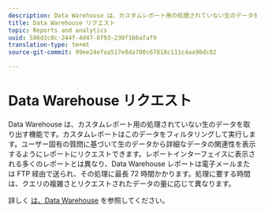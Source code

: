 ```yaml
---
description: Data Warehouse は、カスタムレポート用の処理されていない生のデータを取り出す機能です。カスタムレポートはこのデータをフィルタリングして実行します。ユーザー固有の質問に基づいて生のデータから詳細なデータの関連性を表示するようにレポートにリクエストできます。レポートインターフェイスに表示される多くのレポートとは異なり、Data Warehouse レポートは電子メールまたは FTP 経由で送られ、その処理に最長 72 時間かかります。処理に要する時間は、クエリの複雑さとリクエストされたデータの量に応じて異なります。
title: Data Warehouse リクエスト
topic: Reports and analytics
uuid: 586d3c8c-244f-4d47-8f93-230f166afaf9
translation-type: tm+mt
source-git-commit: 99ee24efaa517e8da700c67818c111c4aa90dc02

---
```



# Data Warehouse リクエスト

Data Warehouse は、カスタムレポート用の処理されていない生のデータを取り出す機能です。カスタムレポートはこのデータをフィルタリングして実行します。ユーザー固有の質問に基づいて生のデータから詳細なデータの関連性を表示するようにレポートにリクエストできます。レポートインターフェイスに表示される多くのレポートとは異なり、Data Warehouse レポートは電子メールまたは FTP 経由で送られ、その処理に最長 72 時間かかります。処理に要する時間は、クエリの複雑さとリクエストされたデータの量に応じて異なります。

<!-- I edited this link so it doesn't point to marketing.adobe.com. Please check -Bob -->

詳しく [は、Data Warehouse](/help/export/data-warehouse/data-warehouse.md) を参照してください。
